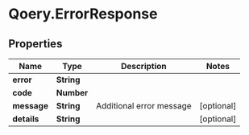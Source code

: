 # Qoery.ErrorResponse

## Properties

Name | Type | Description | Notes
------------ | ------------- | ------------- | -------------
**error** | **String** |  | 
**code** | **Number** |  | 
**message** | **String** | Additional error message | [optional] 
**details** | **String** |  | [optional] 


